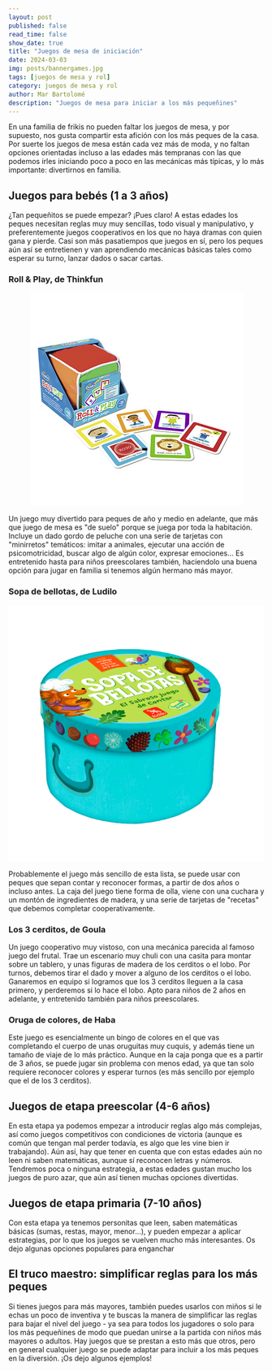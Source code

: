 ```yaml
---
layout: post
published: false
read_time: false
show_date: true
title: "Juegos de mesa de iniciación"
date: 2024-03-03
img: posts/bannergames.jpg
tags: [juegos de mesa y rol]
category: juegos de mesa y rol
author: Mar Bartolomé
description: "Juegos de mesa para iniciar a los más pequeñines"
---
```


En una familia de frikis no pueden faltar los juegos de mesa, y por supuesto, nos gusta compartir esta afición con los más peques de la casa. Por suerte los juegos de mesa están cada vez más de moda, y no faltan opciones orientadas incluso a las edades más tempranas con las que podemos irles iniciando poco a poco en las mecánicas más típicas, y lo más importante: divertirnos en familia.

## Juegos para bebés (1 a 3 años)

¿Tan pequeñitos se puede empezar? ¡Pues claro! A estas edades los peques necesitan reglas muy muy sencillas, todo visual y manipulativo, y preferentemente juegos cooperativos en los que no haya dramas con quien gana y pierde. Casi son más pasatiempos que juegos en sí, pero los peques aún así se entretienen y van aprendiendo mecánicas básicas tales como esperar su turno, lanzar dados o sacar cartas.


### Roll & Play, de Thinkfun

<center><img src='./assets/img/posts/2024-03-03-juegos-de-mesa-de-iniciacion/rollandplay.jpg' alt=' Roll & Play, de Thinkfun'></center>

Un juego muy divertido para peques de año y medio en adelante, que más que juego de mesa es "de suelo" porque se juega por toda la habitación. Incluye un dado gordo de peluche con una serie de tarjetas con "minirretos" temáticos: imitar a animales, ejecutar una acción de psicomotricidad, buscar algo de algún color, expresar emociones... Es entretenido hasta para niños preescolares también, haciendolo una buena opción para jugar en familia si tenemos algún hermano más mayor.


### Sopa de bellotas, de Ludilo

<center><img src='./assets/img/posts/2024-03-03-juegos-de-mesa-de-iniciacion/sopa-de-bellotas.png' alt='Sopa de bellotas, de Ludilo'></center>

Probablemente el juego más sencillo de esta lista, se puede usar con peques que sepan contar y reconocer formas, a partir de dos años o incluso antes. La caja del juego tiene forma de olla, viene con una cuchara y un montón de ingredientes de madera, y una serie de tarjetas de "recetas" que debemos completar cooperativamente. 

### Los 3 cerditos, de Goula

Un juego cooperativo muy vistoso, con una mecánica parecida al famoso juego del frutal. Trae un escenario muy chuli con una casita para montar sobre un tablero, y unas figuras de madera de los cerditos o el lobo. Por turnos, debemos tirar el dado y mover a alguno de los cerditos o el lobo. Ganaremos en equipo si logramos que los 3 cerditos lleguen a la casa primero, y perderemos si lo hace el lobo. Apto para niños de 2 años en adelante, y entretenido también para niños preescolares.

### Oruga de colores, de Haba

Este juego es esencialmente un bingo de colores en el que vas completando el cuerpo de unas oruguitas muy cuquis, y además tiene un tamaño de viaje de lo más práctico. Aunque en la caja ponga que es a partir de 3 años, se puede jugar sin problema con menos edad, ya que tan solo requiere reconocer colores y esperar turnos (es más sencillo por ejemplo que el de los 3 cerditos).

## Juegos de etapa preescolar (4-6 años)

En esta etapa ya podemos empezar a introducir reglas algo más complejas, así como juegos competitivos con condiciones de victoria (aunque es común que tengan mal perder todavía, es algo que les vine bien ir trabajando). Aún así, hay que tener en cuenta que con estas edades aún no leen ni saben matemáticas, aunque sí reconocen letras y números. Tendremos poca o ninguna estrategia, a estas edades gustan mucho los juegos de puro azar, que aún así tienen muchas opciones divertidas.



## Juegos de etapa primaria (7-10 años)

Con esta etapa ya tenemos personitas que leen, saben matemáticas básicas (sumas, restas, mayor, menor...), y pueden empezar a aplicar estrategias, por lo que los juegos se vuelven mucho más interesantes. Os dejo algunas opciones populares para enganchar


## El truco maestro: simplificar reglas para los más peques

Si tienes juegos para más mayores, también puedes usarlos con miños si le echas un poco de inventiva y te buscas la manera de simplificar las reglas para bajar el nivel del juego - ya sea para todos los jugadores o solo para los más pequeñines de modo que puedan unirse a la partida con niños más mayores o adultos. Hay juegos que se prestan a esto más que otros, pero en general cualquier juego se puede adaptar para incluir a los más peques en la diversión. ¡Os dejo algunos ejemplos!



